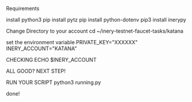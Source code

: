 Requirements

install python3
pip install pytz
pip install python-dotenv
pip3 install inerypy

Change Directory to your account
cd ~/inery-testnet-faucet-tasks/katana

set the environment variable
PRIVATE_KEY="XXXXXX"
INERY_ACCOUNT="KATANA"

CHECKING
ECHO $INERY_ACCOUNT

ALL GOOD? NEXT STEP!

RUN YOUR SCRIPT
python3 running.py

done!
